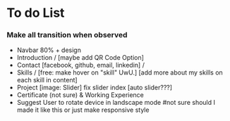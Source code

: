 # To do List
### Make all transition when observed
- Navbar 80% + design
- Introduction / [maybe add QR Code Option]
- Contact [facebook, github, email, linkedin] /
- Skills / [free: make hover on "skill" UwU.] [add more about my skills on each skill in content]
- Project [image: Slider] fix slider index [auto slider???]
- Certificate (not sure) & Working Experience
- Suggest User to rotate device in landscape mode #not sure should I made it like this or just make responsive style